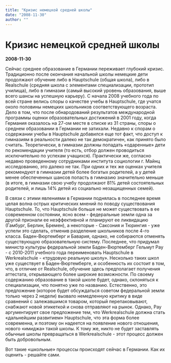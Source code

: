 ```yaml
---
title: "Кризис немецкой средней школы"
date: "2008-11-30"
author: ""
---
```


# Кризис немецкой средней школы

**2008-11-30** 

Сейчас среднее образование в Германии переживает глубокий кризис. Традиционно после окончания начальной школы немецкие дети продолжают обучение либо в Hauptschule (общая школа), либо в Realschule (средняя школа с элементами специализации, прототип училища), либо в гимназии (самый высокий уровень образования, выше всего шансы на успешную карьеру). С начала 2008 учебного года по всей стране велись споры о качестве учебы в Hauptschule, где учатся около половины немецких школьников соответствующего возраста. Дело в том, что после обнародований результатов международной программы оценки образовательных достижений в 2001 году, когда Германия оказалось на 27-ом месте в списке из 31 страны, споры о среднем образовании в Германии не затихали. Недавно к спорам о содержании учебы в Hauptschule добавился еще тот факт, что доступ к гимназиям в реальности далеко не так демократичен, как принято было считать. Теоретически, в гимназии должны попадать «одаренные» дети по рекомендации учителя (то есть, отбор должен проводиться исключительно по успехам учащихся). Практически же, согласно недавно проведенному сотрудниками института социологии г. Майнц исследованию, это далеко не так. При одних и тех же оценках учителя рекомендуют в гимназии детей более богатых родителей, а у детей менее обеспеченных шансов попасть в гимназию значительно меньше (в итоге, в гимназии свою учебу продолжают 81% детей состоятельных родителей, и лишь 14% детей из социально незащищенных семей).

В связи с этими явлениями в Германии поднялась в последнее время целая волна острых критических мнений по поводу существования Hauptschule. То, что Hauptschule больше не может существовать в ее современном состоянии, ясно всем - федеральные земли одна за другой признали ее неэффективной и планируют ее ликвидацию (Гамбург, Берлин, Бремен), а некоторые - Саксония и Тюрингия - уже успели это сделать, отменив разделение школьников после 4-го класса. Баден-Вюртемберг и Бавария, однако, не собираются отменять существующую образовательную систему. Последнее, что придумал министр культуры федеральной земли Баден-Вюртемберг Гельмут Рау - c 2010-2011 учебного года переименовать Hauptschule в Werkrealschule - «трудовую реальную школу». Несколько таких школ уже существует в Баден-Вюртемберге, и особенность их состоит в том, что, в отличие от Realschule, обучение здесь предполагает получения аттестата, открывающего более широкие возможности. По своему содержанию образование в такой школе будет, однако, склоняться к специализации, что понятно уже по названию. Естественно, это предложение (которое будет обсуждаться советом федеральной земли только через 2 недели) вызвало немедленную критику в виде сравнений с залежавшимся товаром, который перепаковывают, снабжают новой этикеткой и снова отправляют на рынок. Однако, Рау аргументирует свое предложение тем, что Werkrealschule должна стать «дальнейшим развитием» Hauptschule, что эта форма более современна, и поэтому он надеется на появление нового отношения, нового «имиджа» такой школы. К тому же, никто не будет заставлять обычные школы превращаться в Werkrealschule - этот процесс должен быть добровольным.

Вот такие «школьные» процессы происходят сейчас в Германии. Как их оценить - решайте сами.